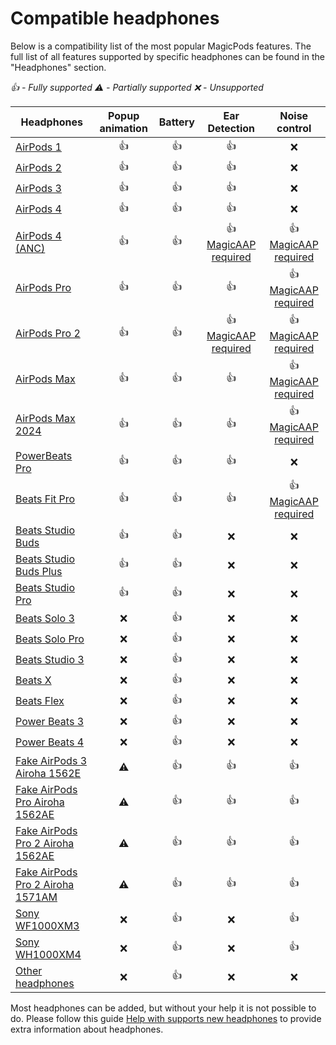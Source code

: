 # Compatible headphones

Below is a compatibility list of the most popular MagicPods features. The full list of all features supported by specific headphones can be found in the "Headphones" section.

*👍 - Fully supported ⚠️ - Partially supported ❌ - Unsupported*

| Headphones                                                                  | Popup animation | Battery |              Ear Detection              |              Noise control              |
| --------------------------------------------------------------------------- |:---------------:|:-------:|:---------------------------------------:|:---------------------------------------:|
| [AirPods 1](headphones/apple-airpods12.md)                                  |       👍        |   👍    |                   👍                    |                   ❌                    |
| [AirPods 2](headphones/apple-airpods12.md)                                  |       👍        |   👍    |                   👍                    |                   ❌                    |
| [AirPods 3](headphones/apple-airpods3.md)                                   |       👍        |   👍    |                   👍                    |                   ❌                    |
| [AirPods 4](headphones/apple-airpods4.md)                                   |       👍        |   👍    |                   👍                    |                   ❌                    |
| [AirPods 4 (ANC)](headphones/apple-airpods4-anc.md)                         |       👍        |   👍    | 👍 [MagicAAP required](fun-magicaap.md) | 👍 [MagicAAP required](fun-magicaap.md) |
| [AirPods Pro](headphones/apple-airpodspro.md)                               |       👍        |   👍    |                   👍                    | 👍 [MagicAAP required](fun-magicaap.md) |
| [AirPods Pro 2](headphones/apple-airpodspro2.md)                            |       👍        |   👍    | 👍 [MagicAAP required](fun-magicaap.md) | 👍 [MagicAAP required](fun-magicaap.md) |
| [AirPods Max](headphones/apple-airpodsmax.md)                               |       👍        |   👍    |                   👍                    | 👍 [MagicAAP required](fun-magicaap.md) |
| [AirPods Max 2024](headphones/apple-airpodsmax2024.md)                      |       👍        |   👍    |                   👍                    | 👍 [MagicAAP required](fun-magicaap.md) |
| [PowerBeats Pro](headphones/apple-powerbeatspro.md)                         |       👍        |   👍    |                   👍                    |                   ❌                    |
| [Beats Fit Pro](headphones/apple-beatsfitpro.md)                            |       👍        |   👍    |                   👍                    | 👍 [MagicAAP required](fun-magicaap.md) |
| [Beats Studio Buds](headphones/apple-beatsstudiobuds.md)                    |       👍        |   👍    |                   ❌                    |                   ❌                    |
| [Beats Studio Buds Plus](headphones/apple-beatsstudiobudsplus.md)           |       👍        |   👍    |                   ❌                    |                   ❌                    |
| [Beats Studio Pro](headphones/apple-beatsstudiopro.md)                      |       👍        |   👍    |                   ❌                    |                   ❌                    |
| [Beats Solo 3](headphones/apple-beatssolo3.md)                              |       ❌        |   👍    |                   ❌                    |                   ❌                    |
| [Beats Solo Pro](headphones/apple-beatssolopro.md)                          |       ❌        |   👍    |                   ❌                    |                   ❌                    |
| [Beats Studio 3](headphones/apple-beatsstudio3.md)                          |       ❌        |   👍    |                   ❌                    |                   ❌                    |
| [Beats X](headphones/apple-beatsx.md)                                       |       ❌        |   👍    |                   ❌                    |                   ❌                    |
| [Beats Flex](headphones/apple-beatsflex.md)                                 |       ❌        |   👍    |                   ❌                    |                   ❌                    |
| [Power Beats 3](headphones/apple-powerbeats3.md)                            |       ❌        |   👍    |                   ❌                    |                   ❌                    |
| [Power Beats 4](headphones/apple-powerbeats4.md)                            |       ❌        |   👍    |                   ❌                    |                   ❌                    |
| [Fake AirPods 3 Airoha 1562E](headphones/airoha-airpods3-1562e.md)          |       ⚠️        |   👍    |                   👍                    |                   👍                    |
| [Fake AirPods Pro Airoha 1562AE](headphones/airoha-airpodspro-1562ae.md)    |       ⚠️        |   👍    |                   👍                    |                   👍                    |
| [Fake AirPods Pro 2 Airoha 1562AE](headphones/airoha-airpodspro2-1562ae.md) |       ⚠️        |   👍    |                   👍                    |                   👍                    |
| [Fake AirPods Pro 2 Airoha 1571AM](headphones/airoha-airpodspro2-1571am.md) |       ⚠️        |   👍    |                   👍                    |                   👍                    |
| [Sony WF1000XM3](headphones/sony-wf1000xm3.md)                              |       ❌        |   👍    |                   ❌                    |                   👍                    |
| [Sony WH1000XM4](headphones/sony-wh1000xm4.md)                              |       ❌        |   👍    |                   ❌                    |                   👍                    |
| [Other headphones](headphones/other-headphones.md)                          |       ❌        |   👍    |                   ❌                    |                   ❌                    |

Most headphones can be added, but without your help it is not possible to do. 
Please follow this guide [Help with supports new headphones](https://github.com/steam3d/MagicPods-Windows/issues/21) to provide extra information about headphones.